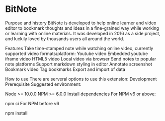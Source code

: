 # BitNote
 
Purpose and history
BitNote is developed to help online learner and video editor to bookmark thoughts and ideas in a fine-grained way while working or learning with online materials. It was developed in 2016 as a side project, and luckily loved by thousands users all around the world.


Features
Take time-stamped note while watching online video, currently supported video formats/platform:
Youtube video
Embedded youtube iframe video
HTML5 video
Local video via browser
Send notes to popular note platforms
Support markdown styling in editor
Annotate screenshot
Bookmark video
Tag bookmarks
Export and import of data

How to use
There are serveral options to use this extension:
Development
Prerequisite
Suggested environment:

Node >= 10.0.0
NPM >= 6.0.0
Install dependencies
For NPM v6 or above:

npm ci
For NPM before v6

npm install
